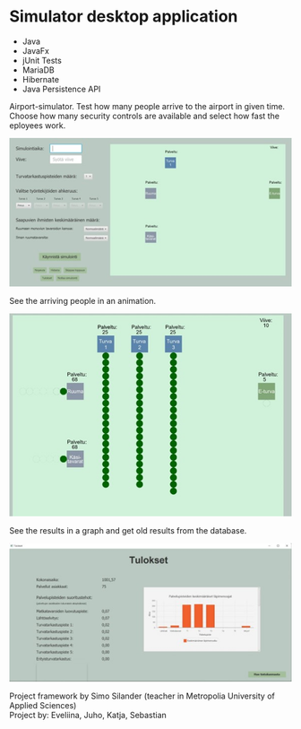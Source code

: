 # Simulator desktop application

- Java
- JavaFx
- jUnit Tests
- MariaDB
- Hibernate
- Java Persistence API

Airport-simulator. Test how many people arrive to the airport in given time. Choose how many security controls are available and select how fast the eployees work.

![](simulator.jpg)

See the arriving people in an animation.

![](simu.jpg)

See the results in a graph and get old results from the database.

![](results.jpg)

Project framework by Simo Silander (teacher in Metropolia University of Applied Sciences) <br>
Project by: Eveliina, Juho, Katja, Sebastian
